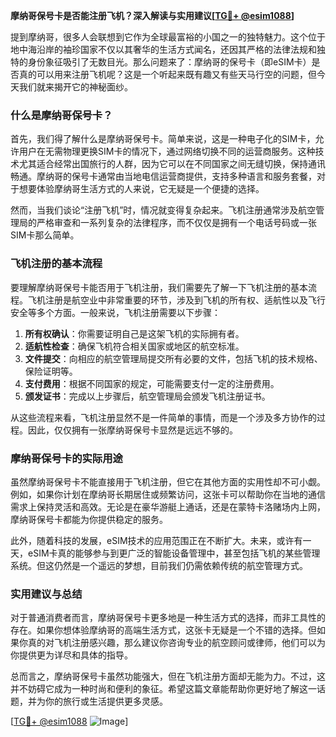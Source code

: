 **摩纳哥保号卡是否能注册飞机？深入解读与实用建议[[TG💪+ @esim1088](https://t.me/s/esim1088)]**

提到摩纳哥，很多人会联想到它作为全球最富裕的小国之一的独特魅力。这个位于地中海沿岸的袖珍国家不仅以其奢华的生活方式闻名，还因其严格的法律法规和独特的身份象征吸引了无数目光。那么问题来了：摩纳哥的保号卡（即eSIM卡）是否真的可以用来注册飞机呢？这是一个听起来既有趣又有些天马行空的问题，但今天我们就来揭开它的神秘面纱。

### 什么是摩纳哥保号卡？

首先，我们得了解什么是摩纳哥保号卡。简单来说，这是一种电子化的SIM卡，允许用户在无需物理更换SIM卡的情况下，通过网络切换不同的运营商服务。这种技术尤其适合经常出国旅行的人群，因为它可以在不同国家之间无缝切换，保持通讯畅通。摩纳哥的保号卡通常由当地电信运营商提供，支持多种语言和服务套餐，对于想要体验摩纳哥生活方式的人来说，它无疑是一个便捷的选择。

然而，当我们谈论“注册飞机”时，情况就变得复杂起来。飞机注册通常涉及航空管理局的严格审查和一系列复杂的法律程序，而不仅仅是拥有一个电话号码或一张SIM卡那么简单。

### 飞机注册的基本流程

要理解摩纳哥保号卡能否用于飞机注册，我们需要先了解一下飞机注册的基本流程。飞机注册是航空业中非常重要的环节，涉及到飞机的所有权、适航性以及飞行安全等多个方面。一般来说，飞机注册需要以下步骤：

1. **所有权确认**：你需要证明自己是这架飞机的实际拥有者。
2. **适航性检查**：确保飞机符合相关国家或地区的航空标准。
3. **文件提交**：向相应的航空管理局提交所有必要的文件，包括飞机的技术规格、保险证明等。
4. **支付费用**：根据不同国家的规定，可能需要支付一定的注册费用。
5. **颁发证书**：完成以上步骤后，航空管理局会颁发飞机注册证书。

从这些流程来看，飞机注册显然不是一件简单的事情，而是一个涉及多方协作的过程。因此，仅仅拥有一张摩纳哥保号卡显然是远远不够的。

### 摩纳哥保号卡的实际用途

虽然摩纳哥保号卡不能直接用于飞机注册，但它在其他方面的实用性却不可小觑。例如，如果你计划在摩纳哥长期居住或频繁访问，这张卡可以帮助你在当地的通信需求上保持灵活和高效。无论是在豪华游艇上通话，还是在蒙特卡洛赌场内上网，摩纳哥保号卡都能为你提供稳定的服务。

此外，随着科技的发展，eSIM技术的应用范围正在不断扩大。未来，或许有一天，eSIM卡真的能够参与到更广泛的智能设备管理中，甚至包括飞机的某些管理系统。但这仍然是一个遥远的梦想，目前我们仍需依赖传统的航空管理方式。

### 实用建议与总结

对于普通消费者而言，摩纳哥保号卡更多地是一种生活方式的选择，而非工具性的存在。如果你想体验摩纳哥的高端生活方式，这张卡无疑是一个不错的选择。但如果你真的对飞机注册感兴趣，那么建议你咨询专业的航空顾问或律师，他们可以为你提供更为详尽和具体的指导。

总而言之，摩纳哥保号卡虽然功能强大，但在飞机注册方面却无能为力。不过，这并不妨碍它成为一种时尚和便利的象征。希望这篇文章能帮助你更好地了解这一话题，并为你的旅行或生活提供更多灵感。

[[TG💪+ @esim1088](https://t.me/s/esim1088) ![Image](https://i.postimg.cc/4NQfJmqS/Snipaste-2025-05-13-00-14-12.png)]